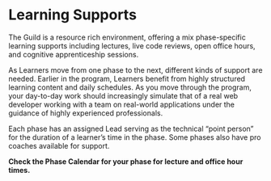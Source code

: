 # Learning Supports

The Guild is a resource rich environment, offering a mix phase-specific learning supports including lectures, live code reviews, open office hours, and cognitive apprenticeship sessions.

As Learners move from one phase to the next, different kinds of support are needed. Earlier in the program, Learners benefit from highly structured learning content and daily schedules. As you move through the program, your day-to-day work should increasingly simulate that of a real web developer working with a team on real-world applications under the guidance of highly experienced professionals.

Each phase has an assigned Lead serving as the technical “point person” for the duration of a learner’s time in the phase. Some phases also have pro coaches available for support.

**Check the Phase Calendar for your phase for lecture and office hour times.**
